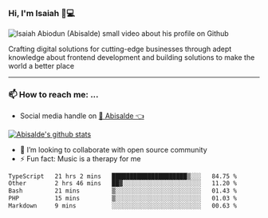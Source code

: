 ### Hi, I'm Isaiah 🌻💻

<img src="https://res.cloudinary.com/abisalde/image/upload/c_scale,h_311,w_816/v1616039512/Abisalde_github.gif" alt="Isaiah Abiodun (Abisalde) small video about his profile on Github">

Crafting digital solutions for cutting-edge businesses through adept knowledge about frontend development and building solutions to make the world a better place
<hr>

### 📫 How to reach me: ...
- Social media handle on <a href="https://twitter.com/abisalde">🔔  Abisalde   👈</a>


[![Abisalde's github stats](https://github-readme-stats.vercel.app/api?username=abisalde)](https://github.com/abisalde/github-readme-stats)

- 👯 I’m looking to collaborate with open source community
- ⚡ Fun fact: Music is a therapy for me


<!--
**abisalde/Abisalde** is a ✨ _special_ ✨ repository because its `README.md` (this file) appears on your GitHub profile.

Here are some ideas to get you started:


- 👯 I’m looking to collaborate with open source community
- 🤔 I’m looking for help with ...
- 💬 Ask me about ...
- 📫 How to reach me: ...
- 😄 Pronouns: ...
- ⚡ Fun fact: ...
-->

<!--START_SECTION:waka-->

```txt
TypeScript   21 hrs 2 mins   █████████████████████▒░░░   84.75 %
Other        2 hrs 46 mins   ██▓░░░░░░░░░░░░░░░░░░░░░░   11.20 %
Bash         21 mins         ▒░░░░░░░░░░░░░░░░░░░░░░░░   01.43 %
PHP          15 mins         ▒░░░░░░░░░░░░░░░░░░░░░░░░   01.03 %
Markdown     9 mins          ░░░░░░░░░░░░░░░░░░░░░░░░░   00.63 %
```

<!--END_SECTION:waka-->

